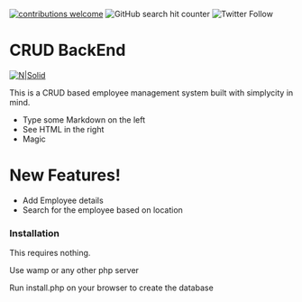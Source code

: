 [![contributions welcome](https://img.shields.io/badge/contributions-welcome-brightgreen.svg?style=flat)](https://github.com/dwyl/esta/issues)   ![GitHub search hit counter](https://img.shields.io/github/search/Saahiththiyan/crud_backend/goto.svg)   ![Twitter Follow](https://img.shields.io/twitter/follow/saahimathi.svg?style=social)
# CRUD BackEnd

[![N|Solid](https://raygun.com/upload/languages/php/php.svg)](https://www.taniarascia.com/create-a-simple-database-app-connecting-to-mysql-with-php/)



This is a CRUD based employee management system built with simplycity in mind.

  - Type some Markdown on the left
  - See HTML in the right
  - Magic

# New Features!

  - Add Employee details
  - Search for the employee based on location



### Installation

This requires nothing.

Use wamp or any other php server

Run install.php on your browser to create the database
